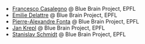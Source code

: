 - [Francesco Casalegno](https://github.com/FrancescoCasalegno) @ Blue Brain Project, EPFL
- [Emilie Delattre](https://github.com/EmilieDel) @ Blue Brain Project, EPFL
- [Pierre-Alexandre Fonta](https://github.com/pafonta) @ Blue Brain Project, EPFL
- [Jan Krepl](https://github.com/jankrepl) @ Blue Brain Project, EPFL
- [Stanislav Schmidt](https://github.com/Stannislav) @ Blue Brain Project, EPFL
